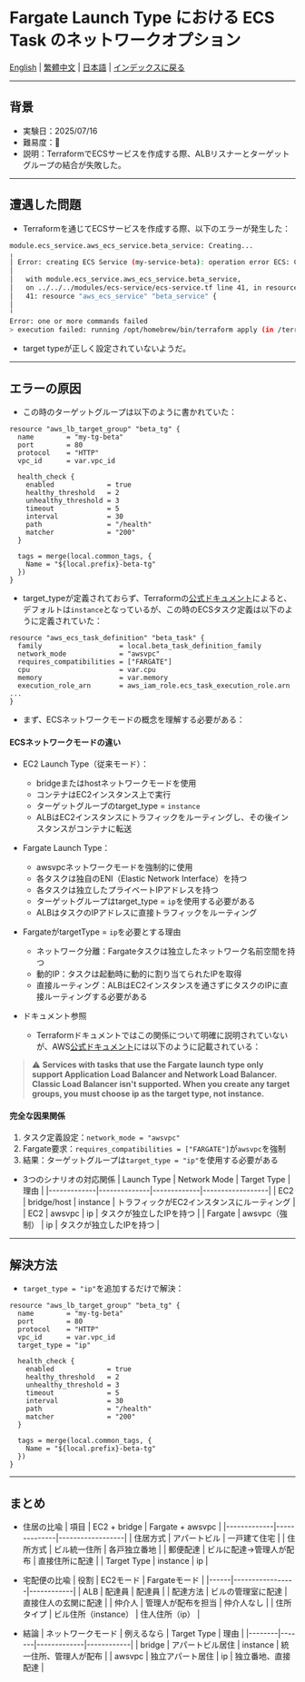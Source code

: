 # Fargate Launch Type における ECS Task のネットワークオプション

[English](../en/04_ecs_service_target_group_type_setting.md) | [繁體中文](../zh-tw/04_ecs_service_target_group_type_setting.md) | [日本語](../ja/04_ecs_service_target_group_type_setting.md) | [インデックスに戻る](../README.md)

---

## 背景
- 実験日：2025/07/16
- 難易度：🤬
- 説明：TerraformでECSサービスを作成する際、ALBリスナーとターゲットグループの結合が失敗した。

---

## 遭遇した問題

- Terraformを通じてECSサービスを作成する際、以下のエラーが発生した：

```bash
module.ecs_service.aws_ecs_service.beta_service: Creating...
╷
│ Error: creating ECS Service (my-service-beta): operation error ECS: CreateService, https response error StatusCode: 400, RequestID: 9d354d42-cfb1-4809-ab1e-dfffee5d0924, InvalidParameterException: The provided target group arn:aws:elasticloadbalancing:ap-northeast-1:362395300803:targetgroup/my-tg-beta/69604aca2eca0d4f has target type instance, which is incompatible with the awsvpc network mode specified in the task definition.
│
│   with module.ecs_service.aws_ecs_service.beta_service,
│   on ../../../modules/ecs-service/ecs-service.tf line 41, in resource "aws_ecs_service" "beta_service":
│   41: resource "aws_ecs_service" "beta_service" {
│
╵
Error: one or more commands failed
> execution failed: running /opt/homebrew/bin/terraform apply (in /terraform/stacks/dev/ecs-service): exit status 1
```
- target typeが正しく設定されていないようだ。

---

## エラーの原因

- この時のターゲットグループは以下のように書かれていた：
```hcl
resource "aws_lb_target_group" "beta_tg" {
  name        = "my-tg-beta"
  port        = 80
  protocol    = "HTTP"
  vpc_id      = var.vpc_id

  health_check {
    enabled             = true
    healthy_threshold   = 2
    unhealthy_threshold = 3
    timeout             = 5
    interval            = 30
    path                = "/health"
    matcher             = "200"
  }

  tags = merge(local.common_tags, {
    Name = "${local.prefix}-beta-tg"
  })
}
```
- target_typeが定義されておらず、Terraformの[公式ドキュメント](https://registry.terraform.io/providers/hashicorp/aws/latest/docs/resources/lb_target_group)によると、デフォルトは`instance`となっているが、この時のECSタスク定義は以下のように定義されていた：

```hcl
resource "aws_ecs_task_definition" "beta_task" {
  family                   = local.beta_task_definition_family
  network_mode             = "awsvpc"
  requires_compatibilities = ["FARGATE"]
  cpu                      = var.cpu
  memory                   = var.memory
  execution_role_arn       = aws_iam_role.ecs_task_execution_role.arn
...
}
```

- まず、ECSネットワークモードの概念を理解する必要がある：

#### ECSネットワークモードの違い

- EC2 Launch Type（従来モード）：
  - bridgeまたはhostネットワークモードを使用
  - コンテナはEC2インスタンス上で実行
  - ターゲットグループのtarget_type = `instance`
  - ALBはEC2インスタンスにトラフィックをルーティングし、その後インスタンスがコンテナに転送

- Fargate Launch Type：
  - awsvpcネットワークモードを強制的に使用
  - 各タスクは独自のENI（Elastic Network Interface）を持つ
  - 各タスクは独立したプライベートIPアドレスを持つ
  - ターゲットグループはtarget_type = `ip`を使用する必要がある
  - ALBはタスクのIPアドレスに直接トラフィックをルーティング

- FargateがtargetType = `ip`を必要とする理由
  - ネットワーク分離：Fargateタスクは独立したネットワーク名前空間を持つ
  - 動的IP：タスクは起動時に動的に割り当てられたIPを取得
  - 直接ルーティング：ALBはEC2インスタンスを通さずにタスクのIPに直接ルーティングする必要がある

- ドキュメント参照
  - Terraformドキュメントではこの関係について明確に説明されていないが、AWS[公式ドキュメント](https://docs.aws.amazon.com/AmazonECS/latest/developerguide/fargate-task-networking.html)には以下のように記載されている：
> ⚠️ **Services with tasks that use the Fargate launch type only support Application Load Balancer and Network Load Balancer. Classic Load Balancer isn't supported. When you create any target groups, you must choose ip as the target type, not instance.**

#### 完全な因果関係

1. タスク定義設定：`network_mode = "awsvpc"`
2. Fargate要求：`requires_compatibilities = ["FARGATE"]`が`awsvpc`を強制
3. 結果：ターゲットグループは`target_type = "ip"`を使用する必要がある

- 3つのシナリオの対応関係
  | Launch Type | Network Mode | Target Type | 理由              |
  |-------------|--------------|-------------|------------------|
  | EC2         | bridge/host  | instance    | トラフィックがEC2インスタンスにルーティング |
  | EC2         | awsvpc       | ip          | タスクが独立したIPを持つ      |
  | Fargate     | awsvpc（強制） | ip          | タスクが独立したIPを持つ     |

---

## 解決方法
- `target_type = "ip"`を追加するだけで解決：

```hcl
resource "aws_lb_target_group" "beta_tg" {
  name        = "my-tg-beta"
  port        = 80
  protocol    = "HTTP"
  vpc_id      = var.vpc_id
  target_type = "ip"

  health_check {
    enabled             = true
    healthy_threshold   = 2
    unhealthy_threshold = 3
    timeout             = 5
    interval            = 30
    path                = "/health"
    matcher             = "200"
  }

  tags = merge(local.common_tags, {
    Name = "${local.prefix}-beta-tg"
  })
}
```

---

## まとめ
- 住居の比喩
  | 項目          | EC2 + bridge | Fargate + awsvpc |
  |-------------|--------------|------------------|
  | 住居方式        | アパートビル       | 一戸建て住宅         |
  | 住所方式        | ビル統一住所       | 各戸独立番地           |
  | 郵便配達        | ビルに配達→管理人が配布   | 直接住所に配達         |
  | Target Type | instance     | ip               |

- 宅配便の比喩
  | 役割   | EC2モード          | Fargateモード |
  |------|-----------------|------------|
  | ALB  | 配達員          | 配達員     |
  | 配達方法 | ビルの管理室に配達         | 直接住人の玄関に配達  |
  | 仲介人  | 管理人が配布を担当      | 仲介人なし    |
  | 住所タイプ | ビル住所（instance） | 住人住所（ip）  |

- 結論
  | ネットワークモード   | 例えるなら    | Target Type | 理由         |
  |--------|-------|-------------|------------|
  | bridge | アパートビル居住   | instance    | 統一住所、管理人が配布 |
  | awsvpc | 独立アパート居住 | ip          | 独立番地、直接配達  |